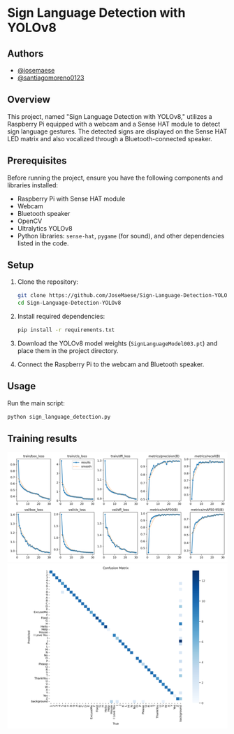# Sign Language Detection with YOLOv8

## Authors
- [@josemaese](https://github.com/JoseMaese)
- [@santiagomoreno0123](https://github.com/santiagomoreno0123)

## Overview
This project, named "Sign Language Detection with YOLOv8," utilizes a Raspberry Pi equipped with a webcam and a Sense HAT module to detect sign language gestures. The detected signs are displayed on the Sense HAT LED matrix and also vocalized through a Bluetooth-connected speaker.

## Prerequisites
Before running the project, ensure you have the following components and libraries installed:

- Raspberry Pi with Sense HAT module
- Webcam
- Bluetooth speaker
- OpenCV
- Ultralytics YOLOv8
- Python libraries: `sense-hat`, `pygame` (for sound), and other dependencies listed in the code.

## Setup
1. Clone the repository:
    ```bash
    git clone https://github.com/JoseMaese/Sign-Language-Detection-YOLO.git
    cd Sign-Language-Detection-YOLOv8
    ```

2. Install required dependencies:
    ```bash
    pip install -r requirements.txt
    ```

3. Download the YOLOv8 model weights (`SignLanguageModel003.pt`) and place them in the project directory.

4. Connect the Raspberry Pi to the webcam and Bluetooth speaker.

## Usage
Run the main script:
```bash
python sign_language_detection.py
```

## Training results
[![Training results](Images/graficas_sign_language.png)](Images/graficas_sign_language.png)
[![Confusion matrix](Images/matriz.png)](Images/matriz.png)

